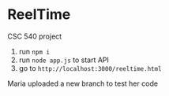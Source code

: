 # ReelTime

CSC 540 project

1. run `npm i`
2. run `node app.js` to start API
3. go to `http://localhost:3000/reeltime.html`

Maria uploaded a new branch to test her code
